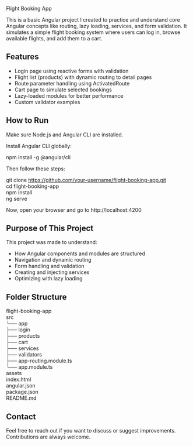 Flight Booking App

This is a basic Angular project I created to practice and understand core Angular concepts like routing, lazy loading, services, and form validation. It simulates a simple flight booking system where users can log in, browse available flights, and add them to a cart.

## Features

- Login page using reactive forms with validation
- Flight list (products) with dynamic routing to detail pages
- Route parameter handling using ActivatedRoute
- Cart page to simulate selected bookings
- Lazy-loaded modules for better performance
- Custom validator examples

## How to Run

Make sure Node.js and Angular CLI are installed.

Install Angular CLI globally:

npm install -g @angular/cli

Then follow these steps:

git clone https://github.com/your-username/flight-booking-app.git  
cd flight-booking-app  
npm install  
ng serve

Now, open your browser and go to http://localhost:4200

## Purpose of This Project

This project was made to understand:

- How Angular components and modules are structured
- Navigation and dynamic routing
- Form handling and validation
- Creating and injecting services
- Optimizing with lazy loading

## Folder Structure

flight-booking-app  
src  
└── app  
    ├── login  
    ├── products  
    ├── cart  
    ├── services  
    ├── validators  
    ├── app-routing.module.ts  
    └── app.module.ts  
assets  
index.html  
angular.json  
package.json  
README.md

## Contact

Feel free to reach out if you want to discuss or suggest improvements. Contributions are always welcome.
